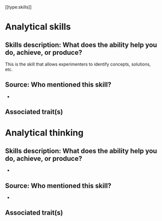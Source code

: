 [[type:skills]]

# Analytical skills

## Skills description: What does the ability help you do, achieve, or produce?

This is the skill that allows experimenters to identify concepts, solutions, etc.

## Source: Who mentioned this skill?

-

## Associated trait(s)
  


## 
  


## 
   


# Analytical thinking

## Skills description: What does the ability help you do, achieve, or produce?

-

## Source: Who mentioned this skill?

-

## Associated trait(s)
  


## 
  


##